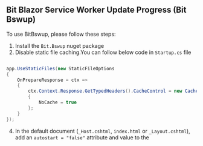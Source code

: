 ## Bit Blazor Service Worker Update Progress (Bit Bswup)

To use BitBswup, please follow these steps:

1. Install the `Bit.Bswup` nuget package
2. Disable static file caching.You can follow below code in `Startup.cs` file
```csharp

app.UseStaticFiles(new StaticFileOptions
{
    OnPrepareResponse = ctx =>
    {
        ctx.Context.Response.GetTypedHeaders().CacheControl = new CacheControlHeaderValue()
        {
            NoCache = true
        };
    }
});

```

4. In the default document (`_Host.cshtml`, `index.html` or `_Layout.cshtml`), add an `autostart = "false"` attribute and value to the <script> tag for the Blazor script.

```html

<script src="_framework/blazor.webassembly.js" autostart="false"></script>

```

5. In the default document (`_Host.cshtml`, `index.html` or `_Layout.cshtml`), add the `Bit.Bswup` reference after the <script> tag for the Blazor script.
```html

<script src="_content/Bit.Bswup/bit-bswup.js"
        scope="/"
        log="verbose"
        sw="service-worker.js"
        handler="bitBswupHandler"></script>

```

- scope: The scope of the service worker determines which files the service worker controls. You need more about that [read it](https://developer.chrome.com/docs/workbox/service-worker-lifecycle/#scope).
- log: The log level for log provider. log options: `info`, `verbose`, `debug`, `error`
- sw: The sw is name and path service worker file.
- handler: The name of handler for the service worker events
> You can not specify the values of the attributes, and use the default values which are equal to the above values. 

6. Add a handler in the simplest way possible, like the below code. or you can add a handler with a progress process bar like the bitBswupHandler on the sample in the index.html file of the demo project in this repo.

```js

function bitBswupHandler(type, data) {
    switch (type)
    {
        case 'updatefound':
            return console.log('new version is downloading...');
        case 'statechange':
            return console.log('new version state has changed to:', data.currentTarget.state);
        case 'controllerchange':
            return console.log('sw controller changed:', data);
        case 'installing':
            return console.log('installing new version:', data.version);
        case 'installed':
            console.log('new version installed:', data.version)
            data.reload();
            return;
        case 'progress':
            return console.log('asset downloaded:', data);
        case 'activate':
            return console.log('new version activated:', data.version);
    }
}

```
7. Configure additional settings in the service worker file (based on the sample shown in the `service-worker.js` file of the demo project)

## <a id="service-worker" />**Service Worker**
- `self.assetsInclude`: The list of files or regex of files to be cached.
- `self.assetsExclude`: The list of files or regex of files that should not be cached.
- `self.defaultUrl`: The default page url. Use `/` for `_Host.cshtml`
- `self.prohibitedUrls`: The list of files or regex of files that should not be accessed.
- `self.assetsUrl`: The url address of service worker assets.
- `self.externalAssets`: The list of external assets. If you're not using `index.html` for default url, then you should add this `{ "url": "/" }` item.
- `self.caseInsensitiveUrl`: If set true you can check case insensitive url in the cache process.
- `self.serverHandledUrls`: The list of urls or regex that do not enter the service worker process. ex. `api, swagger, ...`
- `self.serverRenderedUrls`: The list of urls or regex that should be cached by the server after rendering. ex. `about.html`